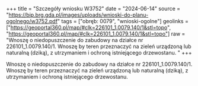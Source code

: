 +++
title = "Szczegóły wniosku W3752"
date = "2024-06-14"
source = "https://bip.brg.gda.pl/images/uploads/wnioski-do-planu-ogolnego/w3752.pdf"
tags = ["obręb: 0079", "wnioski-ogolne"]
geolinks = ["https://geoportal360.pl/map/#clk=226101_1.0079.140/1&stl=topo", "https://geoportal360.pl/map/#clk=226101_1.0079.140/1&stl=topo"]
raw = "Wnoszę o niedopuszczenie do zabudowy na działce nr 226101_1.0079.140/1. Wnoszę by teren przeznaczyć na zieleń urządzoną lub naturalną (dziką), z utrzymaniem i ochroną istniejącego drzewostanu.  "
+++

Wnoszę o niedopuszczenie do zabudowy na działce nr 226101_1.0079.140/1.
Wnoszę by teren przeznaczyć na zieleń urządzoną lub naturalną (dziką), z utrzymaniem i
ochroną istniejącego drzewostanu. 



